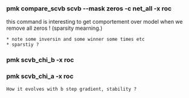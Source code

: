 ### pmk compare_scvb scvb   --mask zeros -c net_all -x roc

this command is interesting to get comportement over model when we remove all zeros  ! (sparsity mearning.)

    * note some inversin and some winner some times etc
    * sparstiy ?

### pmk scvb_chi_b   -x roc
### pmk scvb_chi_a   -x roc

    How it evolves with b step gradient, stability ?
